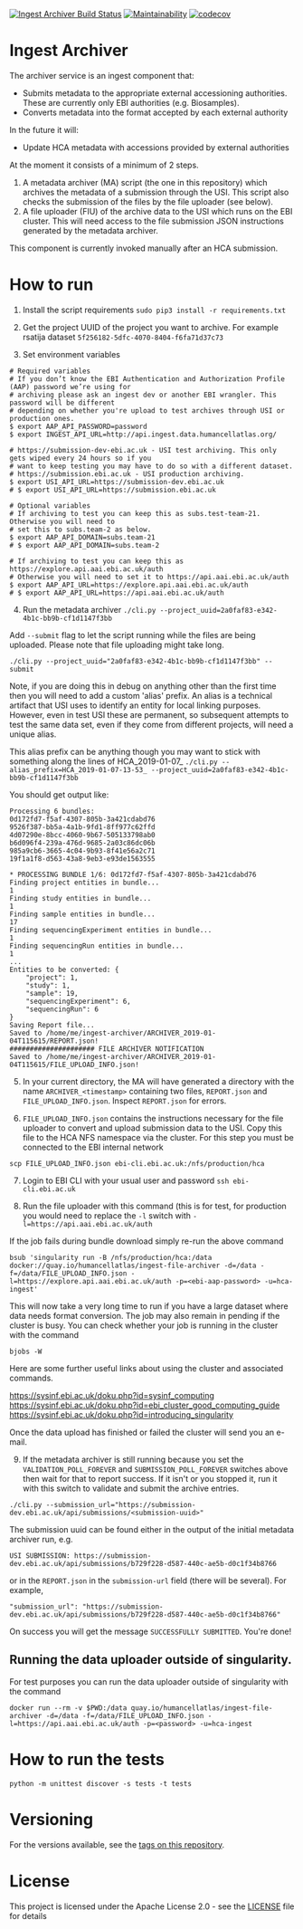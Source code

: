 [![Ingest Archiver Build Status](https://travis-ci.org/HumanCellAtlas/ingest-archiver.svg?branch=master)](https://travis-ci.org/HumanCellAtlas/ingest-archiver)
[![Maintainability](https://api.codeclimate.com/v1/badges/8ce423001595db4e6de7/maintainability)](https://codeclimate.com/github/HumanCellAtlas/ingest-archiver/maintainability)
[![codecov](https://codecov.io/gh/HumanCellAtlas/ingest-archiver/branch/master/graph/badge.svg)](https://codecov.io/gh/HumanCellAtlas/ingest-archiver)

# Ingest Archiver
The archiver service is an ingest component that:
- Submits metadata to the appropriate external accessioning authorities. These are currently only EBI authorities (e.g. Biosamples).
- Converts metadata into the format accepted by each external authority

In the future it will:
- Update HCA metadata with accessions provided by external authorities

At the moment it consists of a minimum of 2 steps.
1. A metadata archiver (MA) script (the one in this repository) which archives the metadata of a submission through the USI. This script also checks the submission of the files by the file uploader (see below).
1. A file uploader (FIU) of the archive data to the USI which runs on the EBI cluster. This will need access to the file submission JSON instructions generated by the metadata archiver.

This component is currently invoked manually after an HCA submission.

# How to run
1. Install the script requirements
`sudo pip3 install -r requirements.txt`

2. Get the project UUID of the project you want to archive. For example rsatija dataset `5f256182-5dfc-4070-8404-f6fa71d37c73`

3. Set environment variables
```
# Required variables
# If you don’t know the EBI Authentication and Authorization Profile (AAP) password we’re using for 
# archiving please ask an ingest dev or another EBI wrangler. This password will be different
# depending on whether you're upload to test archives through USI or production ones.
$ export AAP_API_PASSWORD=password
$ export INGEST_API_URL=http://api.ingest.data.humancellatlas.org/

# https://submission-dev-ebi.ac.uk - USI test archiving. This only gets wiped every 24 hours so if you
# want to keep testing you may have to do so with a different dataset.
# https://submission.ebi.ac.uk - USI production archiving.
$ export USI_API_URL=https://submission-dev.ebi.ac.uk
# $ export USI_API_URL=https://submission.ebi.ac.uk

# Optional variables
# If archiving to test you can keep this as subs.test-team-21. Otherwise you will need to
# set this to subs.team-2 as below.
$ export AAP_API_DOMAIN=subs.team-21
# $ export AAP_API_DOMAIN=subs.team-2

# If archiving to test you can keep this as https://explore.api.aai.ebi.ac.uk/auth
# Otherwise you will need to set it to https://api.aai.ebi.ac.uk/auth
$ export AAP_API_URL=https://explore.api.aai.ebi.ac.uk/auth
# $ export AAP_API_URL=https://api.aai.ebi.ac.uk/auth

```

4. Run the metadata archiver
`./cli.py --project_uuid=2a0faf83-e342-4b1c-bb9b-cf1d1147f3bb`

Add `--submit` flag to let the script running while the files are being uploaded. Please note that file uploading might take long.

`./cli.py --project_uuid="2a0faf83-e342-4b1c-bb9b-cf1d1147f3bb" --submit`

Note, if you are doing this in debug on anything other than the first time then you will need to add a custom 'alias' prefix. An alias is a technical artifact that USI uses to identify an entity for local linking purposes. However, even in test USI these are permanent, so subsequent attempts to test the same data set, even if they come from different projects, will need a unique alias.

This alias prefix can be anything though you may want to stick with something along the lines of HCA_2019-01-07_
`./cli.py --alias_prefix=HCA_2019-01-07-13-53_ --project_uuid=2a0faf83-e342-4b1c-bb9b-cf1d1147f3bb`


You should get output like:
```
Processing 6 bundles:
0d172fd7-f5af-4307-805b-3a421cdabd76
9526f387-bb5a-4a1b-9fd1-8ff977c62ffd
4d07290e-8bcc-4060-9b67-505133798ab0
b6d096f4-239a-476d-9685-2a03c86dc06b
985a9cb6-3665-4c04-9b93-8f41e56a2c71
19f1a1f8-d563-43a8-9eb3-e93de1563555

* PROCESSING BUNDLE 1/6: 0d172fd7-f5af-4307-805b-3a421cdabd76
Finding project entities in bundle...
1
Finding study entities in bundle...
1
Finding sample entities in bundle...
17
Finding sequencingExperiment entities in bundle...
1
Finding sequencingRun entities in bundle...
1
...
Entities to be converted: {
    "project": 1,
    "study": 1,
    "sample": 19,
    "sequencingExperiment": 6,
    "sequencingRun": 6
}
Saving Report file...
Saved to /home/me/ingest-archiver/ARCHIVER_2019-01-04T115615/REPORT.json!
##################### FILE ARCHIVER NOTIFICATION
Saved to /home/me/ingest-archiver/ARCHIVER_2019-01-04T115615/FILE_UPLOAD_INFO.json!
```

5. In your current directory, the MA will have generated a directory with the name `ARCHIVER_<timestamp>` containing two files, `REPORT.json` and `FILE_UPLOAD_INFO.json`. Inspect `REPORT.json` for errors.

6. `FILE_UPLOAD_INFO.json` contains the instructions necessary for the file uploader to convert and upload submission data to the USI. Copy this file to the HCA NFS namespace via the cluster. For this step you must be connected to the EBI internal network

```scp FILE_UPLOAD_INFO.json ebi-cli.ebi.ac.uk:/nfs/production/hca```

7. Login to EBI CLI with your usual user and password
`ssh ebi-cli.ebi.ac.uk`

8. Run the file uploader with this command (this is for test, for production you would need to replace the `-l` switch with `-l=https://api.aai.ebi.ac.uk/auth`

If the job fails during bundle download simply re-run the above command

`bsub 'singularity run -B /nfs/production/hca:/data docker://quay.io/humancellatlas/ingest-file-archiver -d=/data -f=/data/FILE_UPLOAD_INFO.json -l=https://explore.api.aai.ebi.ac.uk/auth -p=<ebi-aap-password> -u=hca-ingest'`

This will now take a very long time to run if you have a large dataset where data needs format conversion. The job may also remain in pending if the cluster is busy. You can check whether your job is running in the cluster with the command

`bjobs -W`

Here are some further useful links about using the cluster and associated commands.

https://sysinf.ebi.ac.uk/doku.php?id=sysinf_computing
https://sysinf.ebi.ac.uk/doku.php?id=ebi_cluster_good_computing_guide
https://sysinf.ebi.ac.uk/doku.php?id=introducing_singularity

Once the data upload has finished or failed the cluster will send you an e-mail.

9. If the metadata archiver is still running because you set the `VALIDATION_POLL_FOREVER` and `SUBMISSION_POLL_FOREVER` switches above then wait for that to report success. If it isn't or you stopped it, run it with this switch to validate and submit the archive entries.

`./cli.py --submission_url="https://submission-dev.ebi.ac.uk/api/submissions/<submission-uuid>"`

The submission uuid can be found either in the output of the initial metadata archiver run, e.g.

`USI SUBMISSION: https://submission-dev.ebi.ac.uk/api/submissions/b729f228-d587-440c-ae5b-d0c1f34b8766`

or in the `REPORT.json` in the `submission-url` field (there will be several). For example,

`"submission_url": "https://submission-dev.ebi.ac.uk/api/submissions/b729f228-d587-440c-ae5b-d0c1f34b8766"`

On success you will get the message `SUCCESSFULLY SUBMITTED`. You're done!

## Running the data uploader outside of singularity.
For test purposes you can run the data uploader outside of singularity with the command

`docker run --rm -v $PWD:/data quay.io/humancellatlas/ingest-file-archiver -d=/data -f=/data/FILE_UPLOAD_INFO.json -l=https://api.aai.ebi.ac.uk/auth -p=<password> -u=hca-ingest`

# How to run the tests

```
python -m unittest discover -s tests -t tests

```

# Versioning

For the versions available, see the [tags on this repository](https://github.com/HumanCellAtlas/ingest-archiver/tags).

# License

This project is licensed under the Apache License 2.0 - see the [LICENSE](LICENSE) file for details
